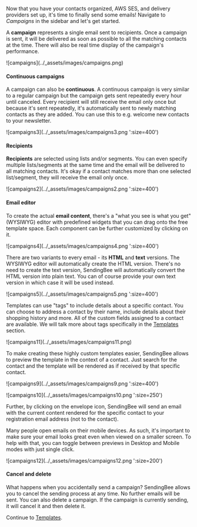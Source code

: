 Now that you have your contacts organized, AWS SES, and delivery providers
set up, it's time to finally send some emails! Navigate to *Campaigns* in the
sidebar and let's get started.

A **campaign** represents a single email sent to recipients. Once a campaign
is sent, it will be delivered as soon as possible to all the matching
contacts at the time. There will also be real time display of the campaign's
performance.

<p class="centered">
  ![campaigns](../_assets/images/campaigns.png)
</p>

#### Continuous campaigns

A campaign can also be **continuous**. A continuous campaign is very similar to
a regular campaign but the campaign gets sent repeatedly every hour until
canceled. Every recipient will still receive the email only once but because
it's sent repeatedly, it's automatically sent to newly matching contacts as they
are added. You can use this to e.g. welcome new contacts to your newsletter.

<p class="centered">
  ![campaigns3](../_assets/images/campaigns3.png ':size=400')
</p>

#### Recipients

**Recipients** are selected using lists and/or segments. You can even specify
multiple lists/segments at the same time and the email will be delivered to
all matching contacts. It's okay if a contact matches more than one selected
list/segment, they will receive the email only once.

<p class="centered">
  ![campaigns2](../_assets/images/campaigns2.png ':size=400')
</p>

#### Email editor

To create the actual **email content**, there's a "what you see is what you
get" (WYSIWYG) editor with predefined widgets that you can drag onto the free
template space. Each component can be further customized by clicking on it.

<p class="centered">
  ![campaigns4](../_assets/images/campaigns4.png ':size=400')
</p>

There are two variants to every email - its **HTML** and **text** versions.
The WYSIWYG editor will automatically create the HTML version. There's no
need to create the text version, SendingBee will automatically convert the
HTML version into plain text. You can of course provide your own text version
in which case it will be used instead.

<p class="centered">
  ![campaigns5](../_assets/images/campaigns5.png ':size=400')
</p>

Templates can use "tags" to include details about a specific contact. You can
choose to address a contact by their name, include details about their
shopping history and more. All of the custom fields assigned to a contact are
available. We will talk more about tags specifically in the
[Templates](/templates.md) section.

<p class="centered">
  ![campaigns11](../_assets/images/campaigns11.png)
</p>

To make creating these highly custom templates easier, SendingBee allows to
preview the template in the context of a contact. Just search for the contact
and the template will be rendered as if received by that specific contact.

<p class="centered">
  ![campaigns9](../_assets/images/campaigns9.png ':size=400')
</p>
<p class="centered">
  ![campaigns10](../_assets/images/campaigns10.png ':size=250')
</p>

Further, by clicking on the envelope icon, SendingBee will send an email with
the current content rendered for the specific contact to your registration
email address (not to the contact).

Many people open emails on their mobile devices. As such, it's important to
make sure your email looks great even when viewed on a smaller screen. To
help with that, you can toggle between previews in Desktop and Mobile modes
with just single click.

<p class="centered">
  ![campaigns12](../_assets/images/campaigns12.png ':size=200')
</p>

#### Cancel and delete

What happens when you accidentally send a campaign? SendingBee allows you to
cancel the sending process at any time. No further emails will be sent. You
can also delete a campaign. If the campaign is currently sending, it will
cancel it and then delete it.

Continue to [Templates](/templates.md).
